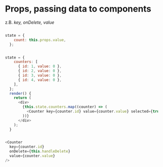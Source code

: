 # Props, passing data to components

z.B. _key, onDelete, value_

```js

state = {
    count: this.props.value,
  };

```

```js

state = {
    counters: [
      { id: 1, value: 0 },
      { id: 2, value: 0 },
      { id: 3, value: 0 },
      { id: 4, value: 0 },
    ],
  };
  render() {
    return (
      <div>
        {this.state.counters.map((counter) => (
          <Counter key={counter.id} value={counter.value} selected={true} />
        ))}
      </div>
    );
  }

```

```js

<Counter
  key={counter.id}
  onDelete={this.handleDelete}
  value={counter.value}
/>

```
